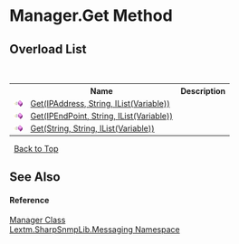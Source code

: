 # Manager.Get Method 
 


## Overload List
&nbsp;<table><tr><th></th><th>Name</th><th>Description</th></tr><tr><td>![Public method](media/pubmethod.gif "Public method")</td><td><a href="M_Lextm_SharpSnmpLib_Messaging_Manager_Get">Get(IPAddress, String, IList(Variable))</a></td><td /></tr><tr><td>![Public method](media/pubmethod.gif "Public method")</td><td><a href="M_Lextm_SharpSnmpLib_Messaging_Manager_Get_1">Get(IPEndPoint, String, IList(Variable))</a></td><td /></tr><tr><td>![Public method](media/pubmethod.gif "Public method")</td><td><a href="M_Lextm_SharpSnmpLib_Messaging_Manager_Get_2">Get(String, String, IList(Variable))</a></td><td /></tr></table>&nbsp;
<a href="#manager.get-method">Back to Top</a>

## See Also


#### Reference
<a href="T_Lextm_SharpSnmpLib_Messaging_Manager">Manager Class</a><br /><a href="N_Lextm_SharpSnmpLib_Messaging">Lextm.SharpSnmpLib.Messaging Namespace</a><br />